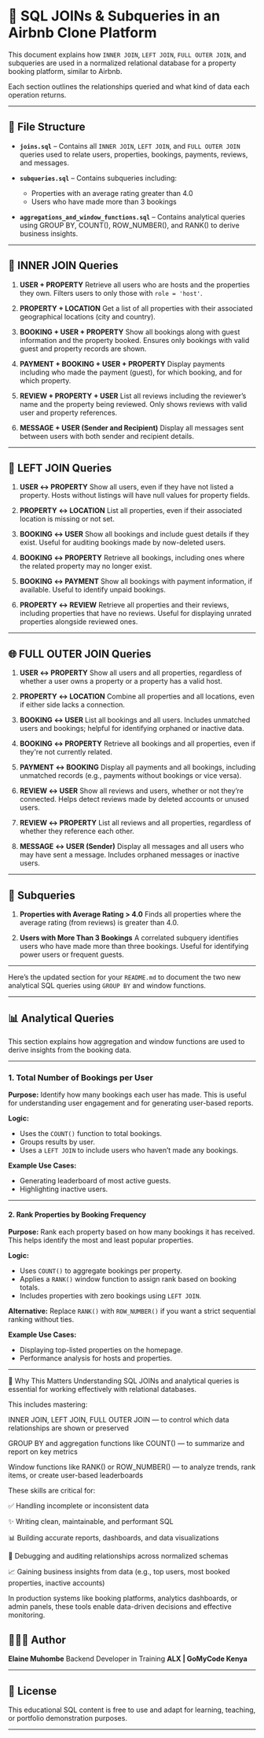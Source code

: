 # 🧩 SQL JOINs & Subqueries in an Airbnb Clone Platform

This document explains how `INNER JOIN`, `LEFT JOIN`, `FULL OUTER JOIN`, and subqueries are used in a normalized relational database for a property booking platform, similar to Airbnb.

Each section outlines the relationships queried and what kind of data each operation returns.

---

## 📂 File Structure

* **`joins.sql`** – Contains all `INNER JOIN`, `LEFT JOIN`, and `FULL OUTER JOIN` queries used to relate users, properties, bookings, payments, reviews, and messages.
* **`subqueries.sql`** – Contains subqueries including:

  * Properties with an average rating greater than 4.0
  * Users who have made more than 3 bookings
* **`aggregations_and_window_functions.sql`** – Contains analytical queries using GROUP BY, COUNT(), ROW_NUMBER(), and RANK() to derive business insights.

---

## 🔗 INNER JOIN Queries

1. **USER + PROPERTY**
   Retrieve all users who are hosts and the properties they own. Filters users to only those with `role = 'host'`.

2. **PROPERTY + LOCATION**
   Get a list of all properties with their associated geographical locations (city and country).

3. **BOOKING + USER + PROPERTY**
   Show all bookings along with guest information and the property booked. Ensures only bookings with valid guest and property records are shown.

4. **PAYMENT + BOOKING + USER + PROPERTY**
   Display payments including who made the payment (guest), for which booking, and for which property.

5. **REVIEW + PROPERTY + USER**
   List all reviews including the reviewer’s name and the property being reviewed. Only shows reviews with valid user and property references.

6. **MESSAGE + USER (Sender and Recipient)**
   Display all messages sent between users with both sender and recipient details.

---

## 🧭 LEFT JOIN Queries

1. **USER ↔ PROPERTY**
   Show all users, even if they have not listed a property. Hosts without listings will have null values for property fields.

2. **PROPERTY ↔ LOCATION**
   List all properties, even if their associated location is missing or not set.

3. **BOOKING ↔ USER**
   Show all bookings and include guest details if they exist. Useful for auditing bookings made by now-deleted users.

4. **BOOKING ↔ PROPERTY**
   Retrieve all bookings, including ones where the related property may no longer exist.

5. **BOOKING ↔ PAYMENT**
   Show all bookings with payment information, if available. Useful to identify unpaid bookings.

6. **PROPERTY ↔ REVIEW**
   Retrieve all properties and their reviews, including properties that have no reviews. Useful for displaying unrated properties alongside reviewed ones.

---

## 🌐 FULL OUTER JOIN Queries

1. **USER ↔ PROPERTY**
   Show all users and all properties, regardless of whether a user owns a property or a property has a valid host.

2. **PROPERTY ↔ LOCATION**
   Combine all properties and all locations, even if either side lacks a connection.

3. **BOOKING ↔ USER**
   List all bookings and all users. Includes unmatched users and bookings; helpful for identifying orphaned or inactive data.

4. **BOOKING ↔ PROPERTY**
   Retrieve all bookings and all properties, even if they're not currently related.

5. **PAYMENT ↔ BOOKING**
   Display all payments and all bookings, including unmatched records (e.g., payments without bookings or vice versa).

6. **REVIEW ↔ USER**
   Show all reviews and users, whether or not they’re connected. Helps detect reviews made by deleted accounts or unused users.

7. **REVIEW ↔ PROPERTY**
   List all reviews and all properties, regardless of whether they reference each other.

8. **MESSAGE ↔ USER (Sender)**
   Display all messages and all users who may have sent a message. Includes orphaned messages or inactive users.

---

## 🧮 Subqueries

1. **Properties with Average Rating > 4.0**
   Finds all properties where the average rating (from reviews) is greater than 4.0.

2. **Users with More Than 3 Bookings**
   A correlated subquery identifies users who have made more than three bookings. Useful for identifying power users or frequent guests.

---

Here’s the updated section for your `README.md` to document the two new analytical SQL queries using `GROUP BY` and window functions.

---

## 📊 Analytical Queries

This section explains how aggregation and window functions are used to derive insights from the booking data.

---

### 1. **Total Number of Bookings per User**

**Purpose:**
Identify how many bookings each user has made. This is useful for understanding user engagement and for generating user-based reports.

**Logic:**

* Uses the `COUNT()` function to total bookings.
* Groups results by user.
* Uses a `LEFT JOIN` to include users who haven’t made any bookings.

**Example Use Cases:**

* Generating leaderboard of most active guests.
* Highlighting inactive users.

---

#### 2. **Rank Properties by Booking Frequency**

**Purpose:**
Rank each property based on how many bookings it has received. This helps identify the most and least popular properties.

**Logic:**

* Uses `COUNT()` to aggregate bookings per property.
* Applies a `RANK()` window function to assign rank based on booking totals.
* Includes properties with zero bookings using `LEFT JOIN`.

**Alternative:**
Replace `RANK()` with `ROW_NUMBER()` if you want a strict sequential ranking without ties.

**Example Use Cases:**

* Displaying top-listed properties on the homepage.
* Performance analysis for hosts and properties.

---


🧠 Why This Matters
Understanding SQL JOINs and analytical queries is essential for working effectively with relational databases.

This includes mastering:

INNER JOIN, LEFT JOIN, FULL OUTER JOIN — to control which data relationships are shown or preserved

GROUP BY and aggregation functions like COUNT() — to summarize and report on key metrics

Window functions like RANK() or ROW_NUMBER() — to analyze trends, rank items, or create user-based leaderboards

These skills are critical for:

✅ Handling incomplete or inconsistent data

✨ Writing clean, maintainable, and performant SQL

📊 Building accurate reports, dashboards, and data visualizations

🐛 Debugging and auditing relationships across normalized schemas

📈 Gaining business insights from data (e.g., top users, most booked properties, inactive accounts)

In production systems like booking platforms, analytics dashboards, or admin panels, these tools enable data-driven decisions and effective monitoring.

## 👩🏽‍💻 Author

**Elaine Muhombe**
Backend Developer in Training
**ALX | GoMyCode Kenya**

---

## 📝 License

This educational SQL content is free to use and adapt for learning, teaching, or portfolio demonstration purposes.

---
